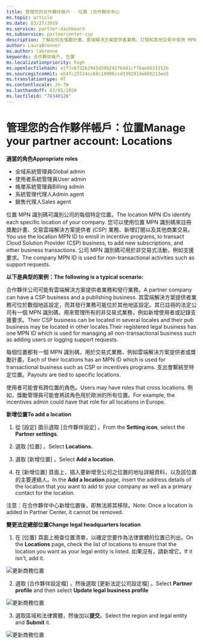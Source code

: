 ```yaml
---
title: 管理您的合作夥伴帳戶 - 位置 |合作夥伴中心
ms.topic: article
ms.date: 03/27/2019
ms.service: partner-dashboard
ms.subservice: partnercenter-csp
description: 了解如何在獎勵計畫、雲端解決方案提供者業務、訂閱和其他交易中使用 MPN 識別碼。
author: LauraBrenner
ms.author: labrenne
keywords: 合作夥伴帳戶, 位置
ms.localizationpriority: high
ms.openlocfilehash: e1f7c6732b2945d50b241764d1cf78ae6631152b
ms.sourcegitcommit: eb4fc25524cc68c10906ccd3392914e805213ee5
ms.translationtype: HT
ms.contentlocale: zh-TW
ms.lasthandoff: 03/05/2020
ms.locfileid: "78340126"
---
```

# <a name="manage-your-partner-account-locations"></a><span data-ttu-id="3af71-104">管理您的合作夥伴帳戶：位置</span><span class="sxs-lookup"><span data-stu-id="3af71-104">Manage your partner account: Locations</span></span>

<span data-ttu-id="3af71-105">**適當的角色**</span><span class="sxs-lookup"><span data-stu-id="3af71-105">**Appropriate roles**</span></span>
-   <span data-ttu-id="3af71-106">全域系統管理員</span><span class="sxs-lookup"><span data-stu-id="3af71-106">Global admin</span></span>
-   <span data-ttu-id="3af71-107">使用者系統管理員</span><span class="sxs-lookup"><span data-stu-id="3af71-107">User admin</span></span>
-   <span data-ttu-id="3af71-108">帳單系統管理員</span><span class="sxs-lookup"><span data-stu-id="3af71-108">Billing admin</span></span>
-   <span data-ttu-id="3af71-109">系統管理代理人</span><span class="sxs-lookup"><span data-stu-id="3af71-109">Admin agent</span></span>
-   <span data-ttu-id="3af71-110">銷售代理人</span><span class="sxs-lookup"><span data-stu-id="3af71-110">Sales agent</span></span>

<span data-ttu-id="3af71-111">位置 MPN 識別碼可識別公司的每個特定位置。</span><span class="sxs-lookup"><span data-stu-id="3af71-111">The location MPN IDs identify each specific location of your company.</span></span> <span data-ttu-id="3af71-112">您可以使用位置 MPN 識別碼來註冊獎勵計畫、交易雲端解決方案提供者 (CSP) 業務、新增訂閱以及其他商業交易。</span><span class="sxs-lookup"><span data-stu-id="3af71-112">You use the location MPN ID to enroll in incentive programs, to transact Cloud Solution Provider (CSP) business, to add new subscriptions, and other business transactions.</span></span> <span data-ttu-id="3af71-113">公司 MPN 識別碼可用於非交易式活動，例如支援要求。</span><span class="sxs-lookup"><span data-stu-id="3af71-113">The company MPN ID is used for non-transactional activities such as support requests.</span></span>

<span data-ttu-id="3af71-114">**以下是典型的案例：**</span><span class="sxs-lookup"><span data-stu-id="3af71-114">**The following is a typical scenario:**</span></span> 

<span data-ttu-id="3af71-115">合作夥伴公司可能有雲端解決方案提供者業務和發行業務。</span><span class="sxs-lookup"><span data-stu-id="3af71-115">A partner company can have a CSP business and a publishing business.</span></span> <span data-ttu-id="3af71-116">其雲端解決方案提供者業務可位於數個地區設定，而其發行業務可能位於其他地區設定。其已註冊的法定公司有一個 MPN 識別碼，用來管理所有的非交易式業務，例如新增使用者或記錄支援要求。</span><span class="sxs-lookup"><span data-stu-id="3af71-116">Their CSP business can be located in several locales and their pub business may be located in other locales.Their registered legal business has one MPN ID which is used for managing all non-transactional business such as adding users or logging support requests.</span></span> 

<span data-ttu-id="3af71-117">每個位置都有一個 MPN 識別碼，用於交易式業務，例如雲端解決方案提供者或獎勵計畫。</span><span class="sxs-lookup"><span data-stu-id="3af71-117">Each of their locations has an MPN ID which is used for transactional business such as CSP or incentives programs.</span></span> <span data-ttu-id="3af71-118">支出會繫結至特定位置。</span><span class="sxs-lookup"><span data-stu-id="3af71-118">Payouts are tied to specific locations.</span></span>

<span data-ttu-id="3af71-119">使用者可能會有跨位置的角色。</span><span class="sxs-lookup"><span data-stu-id="3af71-119">Users may have roles that cross locations.</span></span> <span data-ttu-id="3af71-120">例如，獎勵管理員可能會將該角色用於歐洲的所有位置。</span><span class="sxs-lookup"><span data-stu-id="3af71-120">For example, the incentives admin could have that role for all locations in Europe.</span></span>

<span data-ttu-id="3af71-121">**新增位置**</span><span class="sxs-lookup"><span data-stu-id="3af71-121">**To add a location**</span></span>

1. <span data-ttu-id="3af71-122">從 [設定]  圖示選取 [合作夥伴設定]  。</span><span class="sxs-lookup"><span data-stu-id="3af71-122">From the **Setting icon**, select the **Partner settings**.</span></span> 

2. <span data-ttu-id="3af71-123">選取 [位置]  。</span><span class="sxs-lookup"><span data-stu-id="3af71-123">Select **Locations.**</span></span>

3. <span data-ttu-id="3af71-124">選取 [新增位置]  。</span><span class="sxs-lookup"><span data-stu-id="3af71-124">Select **Add a location**.</span></span>  

4. <span data-ttu-id="3af71-125">在 [新增位置]  頁面上，插入要新增至公司之位置的地址詳細資料，以及該位置的主要連絡人。</span><span class="sxs-lookup"><span data-stu-id="3af71-125">In the **Add a location** page, insert the address details of the location that you want to add to your company as well as a primary contact for the location.</span></span>

<span data-ttu-id="3af71-126">注意：在合作夥伴中心新增位置後，即無法將其移除。</span><span class="sxs-lookup"><span data-stu-id="3af71-126">Note: Once a location is added in Partner Center, it cannot be removed.</span></span>

<span data-ttu-id="3af71-127">**變更法定總部位置**</span><span class="sxs-lookup"><span data-stu-id="3af71-127">**Change legal headquarters location**</span></span>

1. <span data-ttu-id="3af71-128">在 [位置]  頁面上檢查位置清單，以確定您要作為法律實體的位置已列出。</span><span class="sxs-lookup"><span data-stu-id="3af71-128">On the **Locations** page, check the list of locations to ensure that the location you want as your legal entity is listed.</span></span> <span data-ttu-id="3af71-129">如果沒有，請新增它。</span><span class="sxs-lookup"><span data-stu-id="3af71-129">If it isn't, add it.</span></span>

![更新商務位置](images/updatepartnerprofile2.png)

2. <span data-ttu-id="3af71-131">選取 [合作夥伴設定檔]  ，然後選取 [更新法定公司設定檔]  。</span><span class="sxs-lookup"><span data-stu-id="3af71-131">Select **Partner profile** and then select **Update legal business profile**</span></span>

![更新商務位置](images/updatepartnerprofile1.png)

3. <span data-ttu-id="3af71-133">選取區域和法律實體，然後加以**提交**。</span><span class="sxs-lookup"><span data-stu-id="3af71-133">Select the region and legal entity and **Submit** it.</span></span>

![更新商務位置](images/updatepartnerprofile3.png)

